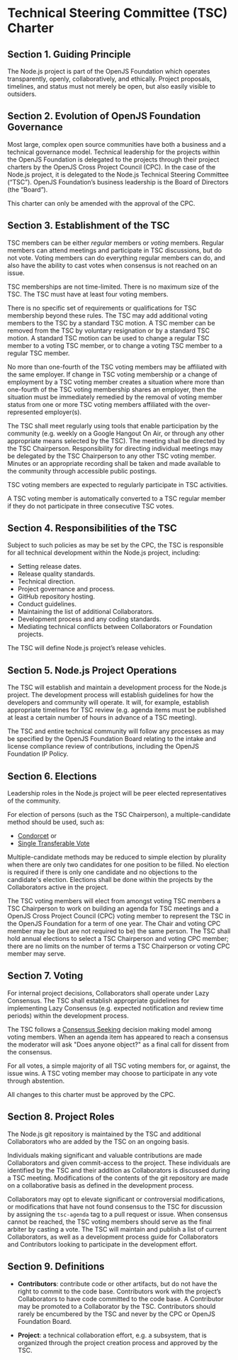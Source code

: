 # Technical Steering Committee (TSC) Charter

## Section 1. Guiding Principle

The Node.js project is part of the OpenJS Foundation which
operates transparently, openly, collaboratively, and ethically.
Project proposals, timelines, and status must not merely be
open, but also easily visible to outsiders.

## Section 2. Evolution of OpenJS Foundation Governance

Most large, complex open source communities have both a business and a
technical governance model. Technical leadership for the projects
within the OpenJS Foundation is delegated to the projects through
their project charters by the OpenJS Cross Project Council (CPC).
In the case of the Node.js project, it is delegated to the Node.js
Technical Steering Committee (“TSC”). OpenJS Foundation’s business
leadership is the Board of Directors (the “Board”).

This charter can only be amended with the approval of the CPC.

## Section 3. Establishment of the TSC

TSC members can be either _regular_ members or _voting_ members. Regular
members can attend meetings and participate in TSC discussions, but do not
vote. Voting members can do everything regular members can do, and also have
the ability to cast votes when consensus is not reached on an issue.

TSC memberships are not time-limited. There is no maximum size of the TSC.
The TSC must have at least four voting members.

There is no specific set of requirements or qualifications for TSC
membership beyond these rules. The TSC may add additional voting members to the
TSC by a standard TSC motion. A TSC member can be removed from the
TSC by voluntary resignation or by a standard TSC motion. A standard TSC motion
can be used to change a regular TSC member to a voting TSC member, or to change
a voting TSC member to a regular TSC member.

No more than one-fourth of the TSC voting members may be affiliated with the
same employer. If change in TSC voting membership or a change of
employment by a TSC voting member creates a situation where more than
one-fourth of the TSC voting membership shares an employer, then the situation
must be immediately remedied by the removal of voting member status from one or
more TSC voting members affiliated with the over-represented employer(s).

The TSC shall meet regularly using tools that enable participation by the
community (e.g. weekly on a Google Hangout On Air, or through any other
appropriate means selected by the TSC). The meeting shall be directed by
the TSC Chairperson. Responsibility for directing individual meetings may be
delegated by the TSC Chairperson to any other TSC voting member. Minutes or an
appropriate recording shall be taken and made available to the community
through accessible public postings.

TSC voting members are expected to regularly participate in TSC activities.

A TSC voting member is automatically converted to a TSC regular member if
they do not participate in three consecutive TSC votes.

## Section 4. Responsibilities of the TSC

Subject to such policies as may be set by the CPC, the TSC is
responsible for all technical development within the Node.js project,
including:

* Setting release dates.
* Release quality standards.
* Technical direction.
* Project governance and process.
* GitHub repository hosting.
* Conduct guidelines.
* Maintaining the list of additional Collaborators.
* Development process and any coding standards.
* Mediating technical conflicts between Collaborators or Foundation
  projects.

The TSC will define Node.js project’s release vehicles.

## Section 5. Node.js Project Operations

The TSC will establish and maintain a development process for the
Node.js project. The development process will establish guidelines
for how the developers and community will operate. It will, for example,
establish appropriate timelines for TSC review (e.g. agenda items must be
published at least a certain number of hours in advance of a TSC
meeting).

The TSC and entire technical community will follow any processes as may
be specified by the OpenJS Foundation Board relating to the intake and license
compliance review of contributions, including the OpenJS Foundation IP Policy.

## Section 6. Elections

Leadership roles in the Node.js project will be peer elected
representatives of the community.

For election of persons (such as the TSC Chairperson), a multiple-candidate
method should be used, such as:

* [Condorcet][] or
* [Single Transferable Vote][]

Multiple-candidate methods may be reduced to simple election by plurality
when there are only two candidates for one position to be filled. No
election is required if there is only one candidate and no objections to
the candidate's election. Elections shall be done within the projects by
the Collaborators active in the project.

The TSC voting members will elect from amongst voting TSC members a TSC
Chairperson to work on building an agenda for TSC meetings and a OpenJS
Cross Project Council (CPC) voting member to represent the TSC in
the OpenJS Foundation for a term of one year. The Chair and voting CPC
member may be (but are not required to be) the same person.
The TSC shall hold annual elections to select a TSC Chairperson and
voting CPC member; there are no limits on the number
of terms a TSC Chairperson or voting CPC member may serve.

## Section 7. Voting

For internal project decisions, Collaborators shall operate under Lazy
Consensus. The TSC shall establish appropriate guidelines for
implementing Lazy Consensus (e.g. expected notification and review time
periods) within the development process.

The TSC follows a [Consensus Seeking][] decision making model among voting members.
When an agenda item has appeared to reach a consensus the moderator will ask
"Does anyone object?" as a final call for dissent from the consensus.

For all votes, a simple majority of all TSC voting members for, or against, the
issue wins. A TSC voting member may choose to participate in any vote through
abstention.

All changes to this charter must be approved by the CPC.

## Section 8. Project Roles

The Node.js git repository is maintained by the TSC and
additional Collaborators who are added by the TSC on an ongoing basis.

Individuals making significant and valuable contributions are made Collaborators
and given commit-access to the project. These individuals are identified by the
TSC and their addition as Collaborators is discussed during a TSC meeting.
Modifications of the contents of the git repository are made on a collaborative
basis as defined in the development process.

Collaborators may opt to elevate significant or controversial
modifications, or modifications that have not found consensus to the TSC
for discussion by assigning the `tsc-agenda` tag to a pull request or
issue. When consensus cannot be reached, the TSC voting members should serve as
the final arbiter by casting a vote. The TSC will maintain and publish a list of
current Collaborators, as well as a development process guide for Collaborators
and Contributors looking to participate in the development effort.

## Section 9. Definitions

* **Contributors**: contribute code or other artifacts, but do not have
  the right to commit to the code base. Contributors work with the
  project’s Collaborators to have code committed to the code base. A
  Contributor may be promoted to a Collaborator by the TSC. Contributors should
  rarely be encumbered by the TSC and never by the CPC or OpenJS Foundation Board.

* **Project**: a technical collaboration effort, e.g. a subsystem, that
  is organized through the project creation process and approved by the
  TSC.

[Condorcet]: https://en.wikipedia.org/wiki/Condorcet_method
[Consensus Seeking]: https://en.wikipedia.org/wiki/Consensus-seeking_decision-making
[Single Transferable Vote]: https://en.wikipedia.org/wiki/Single_transferable_vote
